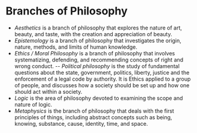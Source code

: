 # Branches of Philosophy
- *Aesthetics* is a branch of philosophy that explores the nature of art, beauty, and taste, with the creation and appreciation of beauty.
- *Epistemology* is a branch of philosophy that investigates the origin, nature, methods, and limits of human knowledge.
- *Ethics / Moral Philosophy* is a branch of philosophy that involves systematizing, defending, and recommending concepts of right and wrong conduct.
-- *Political philosophy* is the study of fundamental questions about the state, government, politics, liberty, justice and the enforcement of a legal code by authority. It is Ethics applied to a group of people, and discusses how a society should be set up and how one should act within a society.
- *Logic* is the area of philosophy devoted to examining the scope and nature of logic.
- *Metaphysics* is the branch of philosophy that deals with the first principles of things, including abstract concepts such as being, knowing, substance, cause, identity, time, and space.

